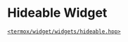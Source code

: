 # Hideable Widget

[`<termox/widget/widgets/hideable.hpp>`](../../../include/termox/widget/widgets/hideable.hpp)
